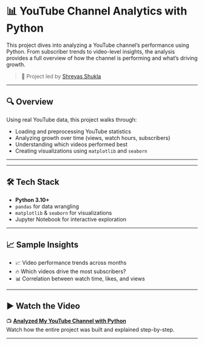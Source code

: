 # 📊 YouTube Channel Analytics with Python

This project dives into analyzing a YouTube channel’s performance using Python. From subscriber trends to video-level insights, the analysis provides a full overview of how the channel is performing and what’s driving growth.

> 🧠 Project led by [Shreyas Shukla](https://www.youtube.com/@TheRestisAI)  


---

## 🔍 Overview

Using real YouTube data, this project walks through:

- Loading and preprocessing YouTube statistics
- Analyzing growth over time (views, watch hours, subscribers)
- Understanding which videos performed best
- Creating visualizations using `matplotlib` and `seaborn`

---

---

## 🛠️ Tech Stack

- **Python 3.10+**
- `pandas` for data wrangling
- `matplotlib` & `seaborn` for visualizations
- Jupyter Notebook for interactive exploration

---

## 📈 Sample Insights

- 📈 Video performance trends across months
- 🔥 Which videos drive the most subscribers?
- 📊 Correlation between watch time, likes, and views

---

## ▶️ Watch the Video

📺 **[Analyzed My YouTube Channel with Python](https://www.youtube.com/@TheRestisAI)**  
Watch how the entire project was built and explained step-by-step.

---

